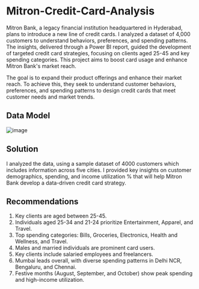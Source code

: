 # Mitron-Credit-Card-Analysis
Mitron Bank, a legacy financial institution headquartered in Hyderabad, plans to introduce a new line of credit cards. I analyzed a dataset of 4,000 customers to understand behaviors, preferences, and spending patterns. The insights, delivered through a Power BI report, guided the development of targeted credit card strategies, focusing on clients aged 25-45 and key spending categories. This project aims to boost card usage and enhance Mitron Bank's market reach.

The goal is to expand their product offerings and enhance their market reach. To achieve this, they seek to understand customer behaviors, preferences, and spending patterns to design credit cards that meet customer needs and market trends. 

## Data Model
![image](https://github.com/user-attachments/assets/708e2aa9-9deb-43f6-87c6-3712ccbab9e6)

## Solution 
I analyzed the data, using a sample dataset of 4000 customers which includes information across five cities. I provided key insights on customer demographics, spending, and income utilization % that will help Mitron Bank develop a data-driven credit card strategy.

## Recommendations 
1. Key clients are aged between 25-45.
2. Individuals aged 25-34 and 21-24 prioritize Entertainment, Apparel, and Travel.
3. Top spending categories: Bills, Groceries, Electronics, Health and Wellness, and Travel.
4. Males and married individuals are prominent card users.
5. Key clients include salaried employees and freelancers.
6. Mumbai leads overall, with diverse spending patterns in Delhi NCR, Bengaluru, and Chennai.
7. Festive months (August, September, and October) show peak spending and high-income utilization.
